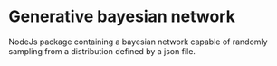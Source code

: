 # Generative bayesian network
NodeJs package containing a bayesian network capable of randomly sampling from a distribution defined by a json file.

